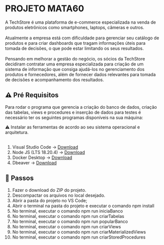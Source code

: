 # PROJETO MATA60
A TechStore é uma plataforma de e-commerce especializada na venda de produtos eletrônicos como smartphones, laptops, câmeras e outros. <br><br>
Atualmente a empresa está com dificuldade para gerenciar seu catálogo de produtos e para criar dashboards que tragam informações úteis para tomada de decisões,  o que pode estar limitando os seus resultados. <br><br>
Pensando em melhorar a gestão do negócio, os sócios da TechStore decidiram contratar uma empresa especializada para criação de um sistema de informação que consiga ajudá-los no gerenciamento dos produtos e fornecedores, além de fornecer dados relevantes para tomada de decisões e acompanhamento dos resultados. 

## :warning: Pré Requisitos

Para rodar o programa que gerencia a criação do banco de dados, criação das tabelas, views e procedures e inserção de dados para testes é necessário ter os seguintes programas disponíveis na sua máquina: 

⚠️ Instalar as ferramentas de acordo ao seu sistema operacional e arquitetura. <br><br>

1. Visual Studio Code -> [Download]( https://code.visualstudio.com/download) 
1. Node JS (LTS 18.20.4) -> [Download](https://nodejs.org/en/download/package-manager) 
1. Docker Desktop -> [Download](https://nodejs.org/en/download/package-manager) 
1. Dbeaver -> [Download](https://dbeaver.io/download/) 
 

## :runner: Passos

1. Fazer o download do ZIP do projeto.
2. Descompactar os arquivos no local desejado.
3. Abrir a pasta do projeto no VS Code;
4. Abrir o terminal na pasta do projeto e executar o comando npm install
5. No terminal, executar o comando npm run iniciaBanco
6. No terminal, executar o comando npm run criarTabelas
7. No terminal, executar o comando npm run popularBanco
8. No terminal, executar o comando npm run criarViews
9. No terminal, executar o comando npm run criarMaterializedViews
10. No terminal, executar o comando npm run criarStoredProcedures
    
   
